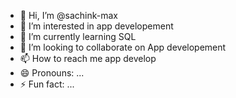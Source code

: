 - 👋 Hi, I’m @sachink-max
- 👀 I’m interested in app developement
- 🌱 I’m currently learning SQL
- 💞️ I’m looking to collaborate on App developement
- 📫 How to reach me app develop
- 😄 Pronouns: ...
- ⚡ Fun fact: ...

<!---
sachink-max/sachink-max is a ✨ special ✨ repository because its `README.md` (this file) appears on your GitHub profile.
You can click the Preview link to take a look at your changes.
--->
